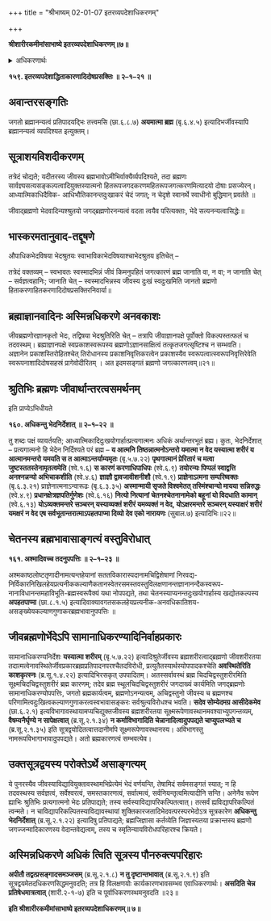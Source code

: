 +++
title = "श्रीभाष्यम् 02-01-07 इतरव्यपदेशाधिकरणम्"

+++


**श्रीशारीरकमीमांसाभाष्ये इतरव्यपदेशाधिकरणम्॥७॥**

<details><summary>अधिकरणार्थः</summary>

जगत्स्रष्टुर्ब्रह्मणः स्वहिताकरणादिदोषप्रसङ्गनिवारणम् सू.21-23
</details>

**१५९. इतरव्यपदेशाद्धिताकारणादिदोषप्रसक्तिः ॥ २–१–२१ ॥**

## अवान्तरसङ्गतिः

जगतो ब्रह्मानन्यत्वं प्रतिपादयद्भिः तत्त्वमसि (छा.६.८.७) **अयमात्मा ब्रह्म** (बृ.६.४.५) इत्यादिभर्जीवस्यापि ब्रह्मानन्यत्वं व्यपदिश्यत इत्युक्तम्।

## सूत्राशयविशदीकरणम्

तत्रेदं चोद्यते; यदीतरस्य जीवस्य ब्रह्मभावोऽमीभिर्वाक्यैर्व्यपदिश्यते, तदा ब्रह्मणः सार्वज्ञ्यसत्यसङ्कल्पत्वादियुक्तस्यात्मनो हितरूपजगदकरणमहितरूपजगत्करणमित्यादयो दोषाः प्रसज्येरन्। आध्यात्मिकाधिदैविक- आधिभौतिकानन्तदुःखाकरं चेदं जगत्; न चेदृशे स्वानर्थे स्वाधीनो बुद्धिमान् प्रवर्तते ॥

जीवाद्ब्रह्मणो भेदवादिन्यश्श्रुतयो जगद्ब्रह्मणोरनन्यत्वं वदता त्वयैव परित्यक्ताः, भेदे सत्यनन्यत्वासिद्धेः॥

## भास्करमतानुवाद-तद्दूषणे

औपाधिकभेदविषया भेदश्रुतयः स्वाभाविकाभेदविषयाश्चाभेदश्रुतय इतिचेत् –

तत्रेदं वक्तव्यम् – स्वभावतः स्वस्मादभिन्नं जीवं किमनुपहितं जगत्कारणं ब्रह्म जानाति वा, न वा; न जानाति चेत् – सर्वज्ञत्वहानिः; जानाति चेत् – स्वस्मादभिन्नस्य जीवस्य दुःखं स्वदुःखमिति जानतो ब्रह्मणो हिताकरणाहितकरणादिदोषप्रसक्तिरनिवार्या॥

## ब्रह्माज्ञानवादिनः अस्मिन्नधिकरणे अनवकाशः

जीवब्रह्मणोरज्ञानकृतो भेदः, तद्विषया भेदश्रुतिरिति चेत् – तत्रापि जीवाज्ञानपक्षे पूर्वोक्तो विकल्पस्तत्फलं च तदवस्थम्। ब्रह्माज्ञानपक्षे स्वप्रकाशस्वरूपस्य ब्रह्मणोऽज्ञानसाक्षित्वं तत्कृतजगत्सृष्टिश्च न सम्भवति। अज्ञानेन प्रकाशस्तिरोहितश्चेत् तिरोधानस्य प्रकाशनिवृत्तिकरत्वेन प्रकाशस्यैव स्वरूपत्वात्स्वरूपनिवृत्तिरेवेति स्वरूपनाशादिदोषसहस्रं प्रागेवोदीरितम् । अत इदमसङ्गतं ब्रह्मणो जगत्कारणत्वम्॥२१॥

## श्रुतिभिः ब्रह्मणः जीवार्थान्तरत्वसमर्थनम्

इति प्राप्येऽभिधीयते

**१६०. अधिकन्तु भेदनिर्देशात् ॥ २–१–२२ ॥**

तु शब्दः पक्षं व्यावर्तयति; आध्यात्मिकादिदुःखयोगार्हात्प्रत्यगात्मनः अधिकं अर्थान्तरभूतं ब्रह्म। कुतः, भेदनिर्देशात् – प्रत्यगात्मनो हि भेदेन निर्दिश्यते परं ब्रह्म – **य आत्मनि तिष्ठन्नात्मनोऽन्तरो यमात्मा न वेद यस्यात्मा शरीरं य आत्मानमन्तरो यमयति स त आत्माऽन्तर्याम्यमृतः** (बृ.५.७.२२) **पृथगात्मानं प्रेरितारं च मत्वा जुष्टस्ततस्तेनामृतत्वमेति** (श्वे.१.६) **स कारणं करणाधिपाधिपः** (श्वे.६.९) **तयोरन्यः पिप्पलं स्वाद्वत्ति अनश्नन्नन्यो अभिचाकशीति** (श्वे.४.६) **ज्ञाज्ञौ द्वावजावीशनीशौ** (श्वे.१.९) **प्राज्ञेनाऽत्मना सम्परिष्वक्तः** (बृ.६.३.२१) प्राज्ञेनात्मनाऽन्वारूढः (बृ.६.३.३५) **अस्मान्मायी सृजते विश्वमेतत् तस्मिंश्चान्यो मायया सन्निरुद्धः** (श्वे.४.९) **प्रधानक्षेत्रज्ञपतिर्गुणेशः** (श्वे.६.१६) **नित्यो नित्यानां चेतनश्चेतनानामेको बहूनां यो विदधाति कामान्** (श्वे.६.१३) **योऽव्यक्तमन्तरे सञ्चरन् यस्याव्यक्तं शरीरं यमव्यक्तं न वेद, योऽक्षरमन्तरे सञ्चरन् यस्याक्षरं शरीरं यमक्षरं न वेद एष सर्वभूतान्तरात्माऽपहतपाप्मा दिव्यो देव एको नारायणः** (सुबाल.७) इत्यादिभिः॥२२॥

## चेतनस्य ब्रह्मभावासाङ्गत्यं वस्तुविरोधात्

**१६१. अश्मादिवच्च तदनुपपत्तिः ॥ २–१–२३ ॥**

अश्मकाष्ठलोष्टतृणादीनामत्यन्तहेयानां सततविकारास्पदानामचिद्विशेषाणां निरवद्य-निर्विकारनिखिलहेयप्रत्यनीककल्याणैकतानस्वेतरसमस्तवस्तुविलक्षणानन्तज्ञानानन्दैकस्वरूप-नानाविधानन्तमहाविभूति-ब्रह्मस्वरूपैक्यं यथा नोपपद्यते, तथा चेतनस्याप्यनन्तदुःखयोगार्हास्य खद्योतकल्पस्य **अपहतपाप्मा** (छा.८.१.५) इत्यादिवाक्यावगतसकलहेयप्रत्यनीक-अनवधिकातिशय- असङ्ख्येयकल्याणगुणाकरब्रह्मभावानुपपत्तिः ॥

## जीवब्रह्मणोर्भेदेऽपि सामानाधिकरण्यादिनिर्वाहप्रकारः

सामानाधिकरण्यनिर्देशः **यस्यात्मा शरीरम्** (बृ.५.७.२२) इत्यादिश्रुतेर्जीवस्य ब्रह्मशरीरत्वाद्ब्रह्मणो जीवशरीरतया तदात्मत्वेनावस्थितेर्जीवप्रकारब्रह्मप्रतिपादनपरश्चैतदविरोधी, प्रत्युतैतस्यार्थस्योपपादकश्चेति **अवस्थितेरिति काशकृत्स्नः** (ब्र.सू.१.४.२२) इत्यादिभिरसकृत् उपपादितम्। अतस्सर्वावस्थं ब्रह्म
चिदचिद्वस्तुशरीरमिति सूक्ष्मचिदचिद्वस्तुशरीरं ब्रह्म कारणम्; तदेव ब्रह्म स्थूलचिदचिद्वस्तुशरीरं जगदाख्यं कार्यमिति जगद्ब्रह्मणोः सामानाधिकरण्योपपत्तिः, जगतो ब्रह्मकार्यत्वम्, ब्रह्मणोऽनन्यत्वम्, अचिद्वस्तुनो जीवस्य च ब्रह्मणश्च परिणामित्वदुःखित्वकल्याणगुणाकरत्वस्वभावासङ्करः सर्वश्रुत्यविरोधश्च भवति। **सदेव सोम्येदमग्र आसीदेकमेव** (छा.६.२.१) इत्यविभागावस्थायामप्यचिद्युक्तजीवस्य ब्रह्मशरीरतया सूक्ष्मरूपेणावस्थानमवश्याभ्युपगन्तव्यम्, **वैषम्यनैर्घृण्ये न सापेक्षत्वात्** (ब्र.सू.२.१.३४) **न कर्माविभागादिति चेन्नानादित्वादुपपद्यते चाप्युपलभ्यते च** (ब्र.सू.२.१.३५) इति सूत्रद्वयोदितत्वात्तदानीमपि सूक्ष्मरूपेणावस्थानस्य। अविभागस्तु नामरूपविभागाभावादुपपद्यते। अतो ब्रह्मकारणत्वं सम्भवत्येव।

## उक्तसूत्रद्वयस्य परोक्तेऽर्थे असाङ्गत्यम्

ये पुनरस्यैव जीवस्याविद्यावियुक्तावस्थामभिप्रेत्येमं भेदं वर्णयन्ति, तेषामिदं सर्वमसङ्गतं स्यात्; न हि तदवस्थस्य सर्वज्ञत्वं, सर्वेश्वरत्वं, समस्तकारणत्वं, सर्वात्मत्वं, सर्वनियन्तृत्वमित्यादीनि सन्ति। अनेनैव रूपेण ह्याभिः श्रुतिभिः प्रत्यगात्मनो भेदः प्रतिपाद्यते; तस्य सर्वस्याविद्यापरिकल्पितत्वात्। तत्सर्वं ह्यविद्यापरिकल्पितं त्वन्मते। न चाविद्यापरिकल्पितस्याविद्यावस्थायां शुक्तिकारजतादिभेदवत्परस्परभेदोऽत्र सूत्रकारेण **अधिकन्तु भेदनिर्देशात्** (ब्र.सू.२.१.२२) इत्यादिषु प्रतिपाद्यते; ब्रह्मजिज्ञासा कर्तव्येति जिज्ञास्यतया प्रक्रान्तस्य ब्रह्मणो जगज्जन्मादिकारणस्य वेदान्तवेद्यत्वम्, तस्य च स्मृतिन्यायविरोधपरिहारश्च क्रियते।

## अस्मिन्नधिकरणे अधिकं त्विति सूत्रस्य पौनरुक्त्यपरिहारः

**अपीतौ तद्वत्प्रसङ्गादसमञ्जसम्** (ब्र.सू.२.१.८) **न तु दृष्टान्तभावात्** (ब्र.सू.२.१.९) इति सूत्रद्वयमेतदधिकरणसिद्धमनुवदति; तत्र हि विलक्षणयोः कार्यकारणभावसम्भव एवाधिकरणार्थः। **असदिति चेन्न प्रतिषेधमात्रत्वात्** (शारी.२-१-७) इति च पूर्वाधिकरणस्थमनुवदति ॥२३॥

**इति श्रीशारीरकमीमांसाभाष्ये इतरव्यपदेशाधिकरणम्॥ ७॥**


